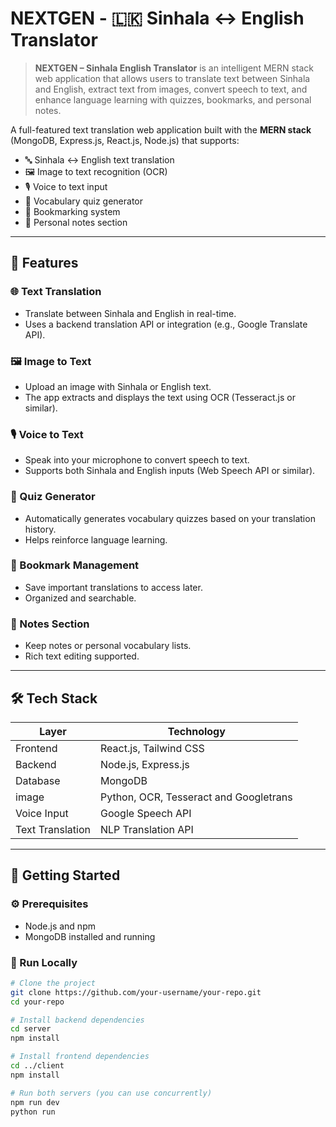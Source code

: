 # NEXTGEN - 🇱🇰 Sinhala ↔ English Translator

> **NEXTGEN – Sinhala English Translator** is an intelligent MERN stack web application that allows users to translate text between Sinhala and English, extract text from images, convert speech to text, and enhance language learning with quizzes, bookmarks, and personal notes.

A full-featured text translation web application built with the **MERN stack** (MongoDB, Express.js, React.js, Node.js) that supports:
- 🔤 Sinhala ↔ English text translation
- 🖼️ Image to text recognition (OCR)
- 🎙️ Voice to text input
- 🧠 Vocabulary quiz generator
- 📌 Bookmarking system
- 📝 Personal notes section

---

## 🚀 Features

### 🌐 Text Translation
- Translate between Sinhala and English in real-time.
- Uses a backend translation API or integration (e.g., Google Translate API).

### 🖼️ Image to Text
- Upload an image with Sinhala or English text.
- The app extracts and displays the text using OCR (Tesseract.js or similar).

### 🎙️ Voice to Text
- Speak into your microphone to convert speech to text.
- Supports both Sinhala and English inputs (Web Speech API or similar).

### 🧠 Quiz Generator
- Automatically generates vocabulary quizzes based on your translation history.
- Helps reinforce language learning.

### 📌 Bookmark Management
- Save important translations to access later.
- Organized and searchable.

### 📝 Notes Section
- Keep notes or personal vocabulary lists.
- Rich text editing supported.

---

## 🛠️ Tech Stack

| Layer       | Technology            |
|-------------|------------------------|
| Frontend    | React.js, Tailwind CSS |
| Backend     | Node.js, Express.js    |
| Database    | MongoDB                |
| image       | Python, OCR, Tesseract and Googletrans |
| Voice Input | Google Speech API         |
| Text Translation | NLP Translation API |

---

## 🧪 Getting Started

### ⚙️ Prerequisites
- Node.js and npm
- MongoDB installed and running

### 🚀 Run Locally

```bash
# Clone the project
git clone https://github.com/your-username/your-repo.git
cd your-repo

# Install backend dependencies
cd server
npm install

# Install frontend dependencies
cd ../client
npm install

# Run both servers (you can use concurrently)
npm run dev
python run
